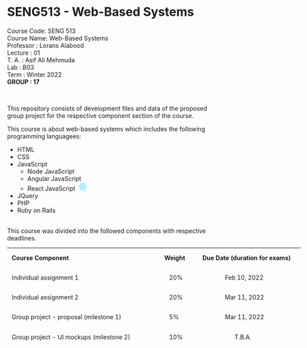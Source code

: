 # SENG513 - Web-Based Systems
Course Code: SENG 513<br>
Course Name: Web-Based Systems<br>
Professor  : Lorans Alabood<br>
Lecture    : 01<br>
T. A.      : Asif Ali Mehmuda<br>
Lab        : B03<br>
Term       : Winter 2022<br>
<b>GROUP   : 17</B>


<body>
<br>
<div>
<p>This repository consists of development files and data of the proposed group project for the respective component section of the course. </p>
</div>
<div>
This course is about web-based systems which includes the following programming languagees:  
<ul>
<li>HTML</li>
<li>CSS</li>
<li>JavaScript
  <ul>
    <li>Node JavaScript</li>
    <li>Angular JavaScript</li>
    <li>React JavaScript&nbsp&nbsp<img src="/icons/ReactJS.png"; style="width: 20px; height: 20px; display: inline-block; vertical-align: center;"></li>
  </ul>
  </li>
<li>JQuery</li>
<li>PHP</li>
<li>Ruby on Rails</li>
</ul>
</div>

<br>
<div>
This course was divided into the followed components with respective deadlines.<br>
<table style="width: 686.812px; height: 235px; float: center;" border="0" cellpadding="2">
<tbody>
<tr style="height: 15px;">
<td style="width: 366px; height: 41px;">&nbsp;<strong>Course Component</strong></td>
<td style="width: 78px; height: 41px; ">&nbsp;<strong>Weight</strong></td>
<td style="width: 239.812px; height: 41px;">&nbsp;<strong>Due Date (duration for exams)</strong></td>
</tr>
<tr style="height: 41px;">
<td style="width: 366px; height: 41px;">&nbsp;Individual assignment 1</td>
<td style="width: 78px; height: 41px; ">&nbsp;&nbsp;&nbsp;&nbsp;20%</td>
<td id="date" style="width: 239.812px; height: 41px;">&nbsp;&nbsp;&nbsp;&nbsp;&nbsp;&nbsp;&nbsp;&nbsp;&nbsp;&nbsp;&nbsp;&nbsp;&nbsp;&nbsp;&nbsp;Feb 10, 2022</td>
</tr>
<tr style="height: 41px;">
<td style="width: 366px; height: 41px;">&nbsp;Individual assignment 2</td>
<td style="width: 78px; height: 41px;">&nbsp;&nbsp;&nbsp;&nbsp;20%</td>
<td id="dateColum" style="width: 239.812px; height: 41px;">&nbsp;&nbsp;&nbsp;&nbsp;&nbsp;&nbsp;&nbsp;&nbsp;&nbsp;&nbsp;&nbsp;&nbsp;&nbsp;&nbsp;&nbsp;Mar 11, 2022</td>
</tr>
<tr style="height: 41px;">
<td style="width: 366px; height: 41px;">&nbsp;Group project - proposal (milestone 1)</td>
<td style="width: 78px; height: 41px;">&nbsp;&nbsp;&nbsp;&nbsp;5%</td>
<td id="date" style="width: auto; height: 41px;">&nbsp;&nbsp;&nbsp;&nbsp;&nbsp;&nbsp;&nbsp;&nbsp;&nbsp;&nbsp;&nbsp;&nbsp;&nbsp;&nbsp;&nbsp;Mar 11, 2022</td>
</tr>
<tr style="height: 41px;">
<td style="width: 366px; height: 41px;">&nbsp;Group project - UI mockups (milestone 2)</td>
<td style="width: 78px; height: 41px; ">&nbsp;&nbsp;&nbsp;&nbsp;10%</td>
<td id="date" style="width: 239.812px; height: 41px;">&nbsp;&nbsp;&nbsp;&nbsp;&nbsp;&nbsp;&nbsp;&nbsp;&nbsp;&nbsp;&nbsp;&nbsp;&nbsp;&nbsp;&nbsp;&nbsp;&nbsp;&nbsp;&nbsp;&nbsp;&nbsp;T.B.A.</td>
</tr>
<tr style="height: 33px;">
<td style="width: 366px; height: 41px;">&nbsp;Group project - technical topic presentation(milestone 3)</td>
<td style="width: 78px; height: 41px; ">&nbsp;&nbsp;&nbsp;&nbsp;10%</td>
<td id="date" style="width: 239.812px; height: 41px;">&nbsp;&nbsp;&nbsp;&nbsp;&nbsp;&nbsp;&nbsp;&nbsp;&nbsp;&nbsp;&nbsp;&nbsp;&nbsp;&nbsp;&nbsp;&nbsp;&nbsp;&nbsp;&nbsp;&nbsp;&nbsp;T.B.A.</td>
</tr>
<tr style="height: 29px;">
<td style="width: 366px; height: 29px;">&nbsp;Group project - final report and live demo(milestone 4)</td>
<td style="width: 78px; height: 41px;">&nbsp;&nbsp;&nbsp;&nbsp;35%</td>
<td id="date" style="width: 239.812px; height: 41px;">&nbsp;&nbsp;&nbsp;&nbsp;&nbsp;&nbsp;&nbsp;&nbsp;&nbsp;&nbsp;&nbsp;&nbsp;&nbsp;&nbsp;&nbsp;&nbsp;&nbsp;&nbsp;&nbsp;&nbsp;&nbsp;T.B.A.</td>
</tr>
</tbody>
</table>
</div>
</body>
